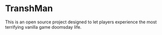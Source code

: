 # TranshMan
This is an open source project designed to let players experience the most terrifying vanilla game doomsday life.

